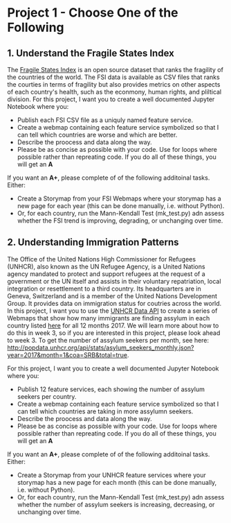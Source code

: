 # Project 1 - Choose One of the Following
## 1. Understand the Fragile States Index
The [Fragile States Index](http://fundforpeace.org/fsi/) is an open source dataset that ranks the fragility of the countries of the world. The FSI data is available as CSV files that ranks the courties in terms of fragility but also provides metrics on other aspects of each country's health, such as the econmony, human rights, and pliltical division. For this project, I want you to create a well documented Jupyter Notebook where you:
- Publish each FSI CSV file as a uniquly named feature service.
- Create a webmap containing each feature service symbolized so that I can tell which countries are worse and which are better.
- Describe the proocess and data along the way.
- Please be as concise as possible with your code. Use for loops where possible rather than repreating code.
 If you do all of these things, you will get an **A**
 
 If you want an **A+**, please complete of of the following additoinal tasks.
 Either:
 - Create a Storymap from your FSI Webmaps where your storymap has a new page for each year (this can be done manually, i.e. without Python).
 - Or, for each country, run the Mann-Kendall Test (mk_test.py) adn assess whether the FSI trend is improving, degrading, or unchanging over time.



## 2. Understanding Immigration Patterns
The Office of the United Nations High Commissioner for Refugees (UNHCR), also known as the UN Refugee Agency, is a United Nations agency mandated to protect and support refugees at the request of a government or the UN itself and assists in their voluntary repatriation, local integration or resettlement to a third country. Its headquarters are in Geneva, Switzerland and is a member of the United Nations Development Group. It provides data on immigration status for coutries across the world. In this project, I want you to use the [UNHCR Data API](http://popdata.unhcr.org/wiki/index52ce.html?title=API_Documentation) to create a series of Webmaps that show how many immigrants are finding assylum in each country listed [here](http://popdata.unhcr.org/api/stats/country_of_asylum.json) for all 12 months 2017. We will learn more about how to do this in week 3, so if you are interested in this project, please look ahead to week 3. To get the number of assylum seekers per month, see here: http://popdata.unhcr.org/api/stats/asylum_seekers_monthly.json?year=2017&month=1&coa=SRB&total=true.

For this project, I want you to create a well documented Jupyter Notebook where you:
- Publish 12 feature services, each showing the number of assylum seekers per country.
- Create a webmap containing each feature service symbolized so that I can tell which countries are taking in more assylumn seekers.
- Describe the proocess and data along the way.
- Please be as concise as possible with your code. Use for loops where possible rather than repreating code.
 If you do all of these things, you will get an **A**

 If you want an **A+**, please complete of of the following additoinal tasks.
 Either:
 - Create a Storymap from your UNHCR feature services where your storymap has a new page for each month (this can be done manually, i.e. without Python).
 - Or, for each country, run the Mann-Kendall Test (mk_test.py) adn assess whether the number of assylum seekers is increasing, decreasing, or unchanging over time.
